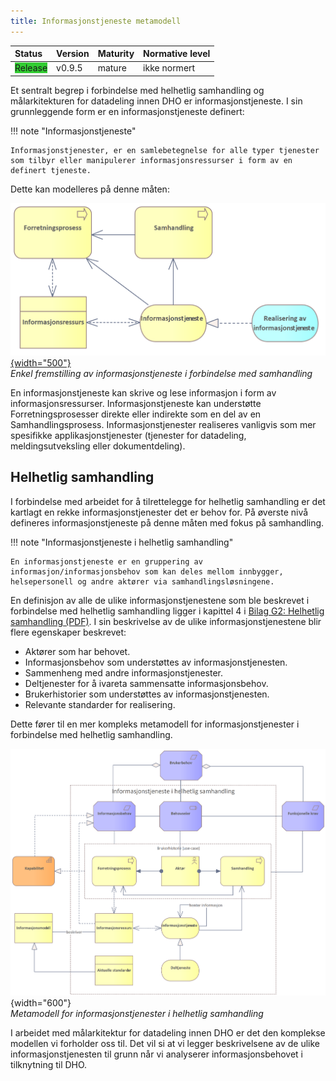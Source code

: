 ```yaml
---
title: Informasjonstjeneste metamodell
---
```


| Status | Version | Maturity | Normative level |
|:-------------|:------------------|:------|:-------|
| <span style="background-color:LimeGreen">Release</span> | v0.9.5 | mature | ikke normert |

Et sentralt begrep i forbindelse med helhetlig samhandling og målarkitekturen for datadeling innen DHO er informasjonstjeneste. I sin grunnleggende form er en informasjonstjeneste definert:

!!! note "Informasjonstjeneste"
    
    Informasjonstjenester, er en samlebetegnelse for alle typer tjenester som tilbyr eller manipulerer informasjonsressurser i form av en definert tjeneste.

Dette kan modelleres på denne måten:  

[![Modell som viser informasjonstjeneste som brukt i samhandling. Archimate modell.](../img/Informasjonstjeneste-enkel.png){width="500"}](../img/Informasjonstjeneste-enkel.png)  
*Enkel fremstilling av informasjonstjeneste i forbindelse med samhandling*

En informasjonstjeneste kan skrive og lese informasjon i form av informasjonsressurser. Informasjonstjeneste kan understøtte Forretningsprosesser direkte eller indirekte som en del av en Samhandlingsprosess. Informasjonstjenester realiseres vanligvis som mer spesifikke applikasjonstjenester (tjenester for datadeling, meldingsutveksling eller dokumentdeling).

## Helhetlig samhandling

I forbindelse med arbeidet for å tilrettelegge for helhetlig samhandling er det kartlagt en rekke informasjonstjenester det er behov for. På øverste nivå defineres informasjonstjeneste på denne måten med fokus på samhandling.

!!! note "Informasjonstjeneste i helhetlig samhandling"
    
    En informasjonstjeneste er en gruppering av informasjon/informasjonsbehov som kan deles mellom innbygger, helsepersonell og andre aktører via samhandlingsløsningene.

En definisjon av alle de ulike informasjonstjenestene som ble beskrevet i forbindelse med helhetlig samhandling ligger i kapittel 4 i [Bilag G2: Helhetlig samhandling (PDF)](https://www.ehelse.no/publikasjoner/sentralt-styringsdokument-akson-helhetlig-samhandling-og-felles-kommunal-journallosning/Bilag%20G2%20Helhetlig%20samhandling.pdf). I sin beskrivelse av de ulike informasjonstjenestene blir flere egenskaper beskrevet:  

* Aktører som har behovet.
* Informasjonsbehov som understøttes av informasjonstjenesten.
* Sammenheng med andre informasjonstjenester.
* Deltjenester for å ivareta sammensatte informasjonsbehov.
* Brukerhistorier som understøttes av informasjonstjenesten.
* Relevante standarder for realisering.

Dette fører til en mer kompleks metamodell for informasjonstjenester i forbindelse med helhetlig samhandling.

[![Modell som viser en metamodell for informasjonstjenester i helhetlig samhandling. Archimate modell.](../img/informasjonstjeneste-metamodell.png)](../img/informasjonstjeneste-metamodell.png){width="600"}  
*Metamodell for informasjonstjenester i helhetlig samhandling*  

I arbeidet med målarkitektur for datadeling innen DHO er det den komplekse modellen vi forholder oss til. Det vil si at vi legger beskrivelsene av de ulike informasjonstjenesten til grunn når vi analyserer informasjonsbehovet i tilknytning til DHO.
